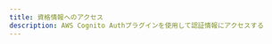 ```yaml
---
title: 資格情報へのアクセス
description: AWS Cognito Authプラグインを使用して認証情報にアクセスする
---
```


<inline-fragment platform="ios" src="~/lib/auth/fragments/native_common/access_credentials/common.md"></inline-fragment> <inline-fragment platform="android" src="~/lib/auth/fragments/native_common/access_credentials/common.md"></inline-fragment> <inline-fragment platform="flutter" src="~/lib/auth/fragments/native_common/access_credentials/common.md"></inline-fragment>
